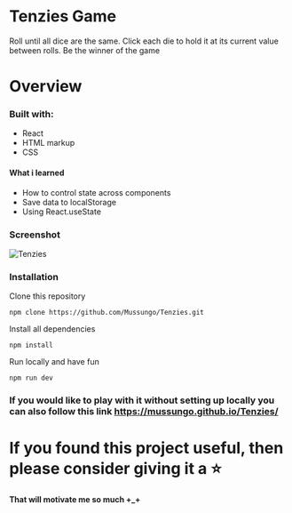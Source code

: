 # Tenzies Game

<p>Roll until all dice are the same. Click each die to hold it at its current value between rolls. Be the winner of the game</p>

# Overview

<h3>Built with:</h3>
<ul>
  <li>React</li>
  <li>HTML markup</li>
  <li>CSS</li>
</ul>

<h4>What i learned</h4>
  <ul>
    <li>How to control state across components</li>
    <li>Save data to localStorage</li>
    <li>Using React.useState</li>
  </ul>

<h3>Screenshot</h3>

![Tenzies](https://user-images.githubusercontent.com/110233070/188435477-f6697683-90b0-4b4a-b5dc-5ac2fdeb4d35.png)

<h3>Installation</h3>

<p>Clone this repository</p>

```
npm clone https://github.com/Mussungo/Tenzies.git
```

<p>Install all dependencies</p>

```
npm install
```

<p>Run locally and have fun</p>

```
npm run dev
```

### If you would like to play with it without setting up locally you can also follow this link <link>https://mussungo.github.io/Tenzies/</link>
# If you found this project useful, then please consider giving it a ⭐

<strong>That will motivate me so much +_+</strong>


